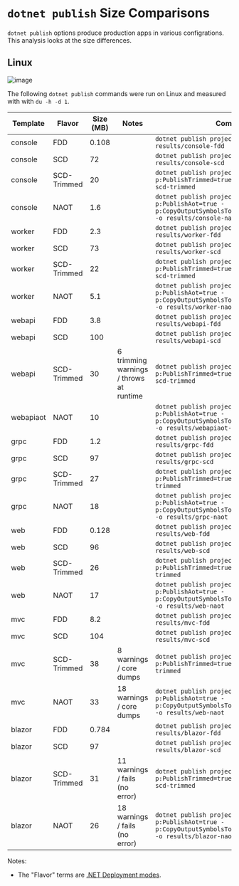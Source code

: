 # `dotnet publish` Size Comparisons

`dotnet publish` options produce production apps in various configrations. This analysis looks at the size differences.

## Linux

![image](https://github.com/richlander/dotnet-publish-size-comparisons/assets/2608468/6c3d19b0-8f4e-436b-a763-a7935d4958c3)

The following `dotnet publish` commands were run on Linux and measured with with `du -h -d 1`.

| Template | Flavor | Size (MB) | Notes   | Command |
| -------- | ------ | ----------| ------- | ------- |
| console  | FDD    | 0.108       | |  `dotnet publish projects/console/ -o results/console-fdd` |
| console  | SCD    | 72       | |  `dotnet publish projects/console/ --sc -o results/console-scd` |
| console  | SCD-Trimmed    | 20       | |  `dotnet publish projects/console/ -p:PublishTrimmed=true -o results/console-scd-trimmed` |
| console  | NAOT    | 1.6       | |  `dotnet publish projects/console/ -p:PublishAot=true -p:CopyOutputSymbolsToPublishDirectory=false -o results/console-naot` |
| worker  | FDD    | 2.3       | |  `dotnet publish projects/worker/ -o results/worker-fdd` |
| worker  | SCD    | 73       | |  `dotnet publish projects/worker/ --sc -o results/worker-scd` |
| worker  | SCD-Trimmed    | 22       | |  `dotnet publish projects/worker/ -p:PublishTrimmed=true -o results/worker-scd-trimmed` |
| worker  | NAOT    | 5.1      | |  `dotnet publish projects/worker/ -p:PublishAot=true -p:CopyOutputSymbolsToPublishDirectory=false -o results/worker-nao` |
| webapi  | FDD    | 3.8       | |  `dotnet publish projects/webapi -o results/webapi-fdd` |
| webapi  | SCD    | 100       | |  `dotnet publish projects/webapi --sc -o results/webapi-scd` |
| webapi  | SCD-Trimmed    | 30  | 6 trimming warnings / throws at runtime |   `dotnet publish projects/webapi -p:PublishTrimmed=true -o results/webapi-scd-trimmed` |
| webapiaot  | NAOT    | 10      | |  `dotnet publish projects/webapiaot/ -p:PublishAot=true -p:CopyOutputSymbolsToPublishDirectory=false -o results/webapiaot-naot` |
| grpc  | FDD    | 1.2       | |  `dotnet publish projects/grpc/ -o results/grpc-fdd` |
| grpc  | SCD    | 97       | |  `dotnet publish projects/grpc/ --sc -o results/grpc-scd` |
| grpc  | SCD-Trimmed    | 27       | |  `dotnet publish projects/grpc/ -p:PublishTrimmed=true -o results/grpc-scd-trimmed` |
| grpc  | NAOT    | 18       | |  `dotnet publish projects/grpc/ -p:PublishAot=true -p:CopyOutputSymbolsToPublishDirectory=false -o results/grpc-naot` |
| web  | FDD    | 0.128       | |  `dotnet publish projects/web/ -o results/web-fdd` |
| web  | SCD    | 96       | |  `dotnet publish projects/web/ --sc -o results/web-scd` |
| web  | SCD-Trimmed    | 26       | |  `dotnet publish projects/web/ -p:PublishTrimmed=true -o results/web-scd-trimmed` |
| web  | NAOT    | 17       | |  `dotnet publish projects/web/ -p:PublishAot=true -p:CopyOutputSymbolsToPublishDirectory=false -o results/web-naot` |
| mvc  | FDD    | 8.2       | |  `dotnet publish projects/mvc/ -o results/mvc-fdd` |
| mvc  | SCD    | 104       | |  `dotnet publish projects/mvc/ --sc -o results/mvc-scd` |
| mvc  | SCD-Trimmed    | 38       | 8 warnings / core dumps |  `dotnet publish projects/mvc/ -p:PublishTrimmed=true -o results/mvc-scd-trimmed` |
| mvc  | NAOT    | 33       | 18 warnings / core dumps |  `dotnet publish projects/web/ -p:PublishAot=true -p:CopyOutputSymbolsToPublishDirectory=false -o results/web-naot` |
| blazor | FDD    | 0.784       | |  `dotnet publish projects/blazor/ -o results/blazor-fdd` |
| blazor | SCD    | 97       | |  `dotnet publish projects/blazor/ --sc -o results/blazor-scd` |
| blazor | SCD-Trimmed    | 31       | 11 warnings / fails (no error) |  `dotnet publish projects/blazor/ -p:PublishTrimmed=true -o results/blazor-scd-trimmed` |
| blazor | NAOT    | 26       | 18 warnings / fails (no error) |  `dotnet publish projects/blazor/ -p:PublishAot=true -p:CopyOutputSymbolsToPublishDirectory=false -o results/blazor-naot` |

Notes:

- The "Flavor" terms are [.NET Deployment modes](https://learn.microsoft.com/en-us/dotnet/core/deploying/).